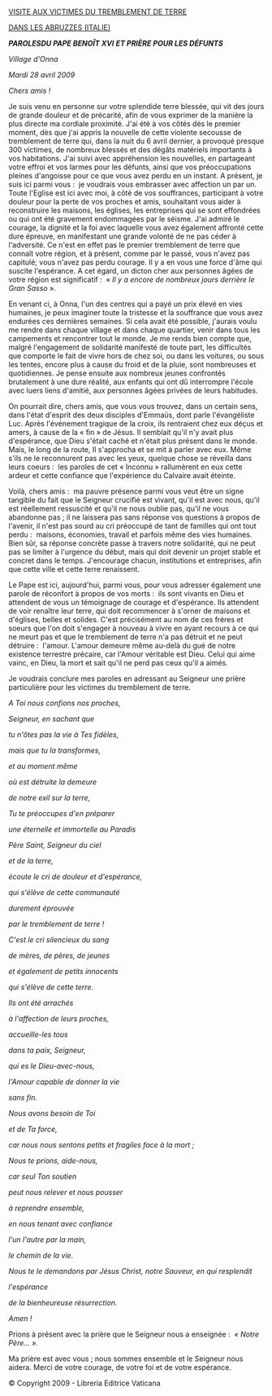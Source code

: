 [VISITE AUX VICTIMES DU TREMBLEMENT DE TERRE](/content/benedict-xvi/fr/travels/2009/index_abruzzo.html)

[DANS LES ABRUZZES (ITALIE)](/content/benedict-xvi/fr/travels/2009/index_abruzzo.html)

***PAROLES******DU PAPE BENOÎT XVI*** ***ET PRIÈRE POUR LES DÉFUNTS***

*Village d'Onna*

*Mardi 28 avril 2009*

*Chers amis !*

Je suis venu en personne sur votre splendide terre blessée, qui vit des jours de grande douleur et de précarité, afin de vous exprimer de la manière la plus directe ma cordiale proximité. J'ai été à vos côtés dès le premier moment, dès que j'ai appris la nouvelle de cette violente secousse de tremblement de terre qui, dans la nuit du 6 avril dernier, a provoqué presque 300 victimes, de nombreux blessés et des dégâts matériels importants à vos habitations. J'ai suivi avec appréhension les nouvelles, en partageant votre effroi et vos larmes pour les défunts, ainsi que vos préoccupations pleines d'angoisse pour ce que vous avez perdu en un instant. A présent, je suis ici parmi vous :  je voudrais vous embrasser avec affection un par un. Toute l'Eglise est ici avec moi, à côté de vos souffrances, participant à votre douleur pour la perte de vos proches et amis, souhaitant vous aider à reconstruire les maisons, les églises, les entreprises qui se sont effondrées ou qui ont été gravement endommagées par le séisme. J'ai admiré le courage, la dignité et la foi avec laquelle vous avez également affronté cette dure épreuve, en manifestant une grande volonté de ne pas céder à l'adversité. Ce n'est en effet pas le premier tremblement de terre que connaît votre région, et à présent, comme par le passé, vous n'avez pas capitulé; vous n'avez pas perdu courage. Il y a en vous une force d'âme qui suscite l'espérance. A cet égard, un dicton cher aux personnes âgées de votre région est significatif :  « *Il y a encore de nombreux jours derrière le Gran Sasso* ».

En venant ci, à Onna, l'un des centres qui a payé un prix élevé en vies humaines, je peux imaginer toute la tristesse et la souffrance que vous avez endurées ces dernières semaines. Si cela avait été possible, j'aurais voulu me rendre dans chaque village et dans chaque quartier, venir dans tous les campements et rencontrer tout le monde. Je me rends bien compte que, malgré l'engagement de solidarité manifesté de toute part, les difficultés que comporte le fait de vivre hors de chez soi, ou dans les voitures, ou sous les tentes, encore plus à cause du froid et de la pluie, sont nombreuses et quotidiennes. Je pense ensuite aux nombreux jeunes confrontés brutalement à une dure réalité, aux enfants qui ont dû interrompre l'école avec luers liens d'amitié, aux personnes âgées privées de leurs habitudes.

On pourrait dire, chers amis, que vous vous trouvez, dans un certain sens, dans l'état d'esprit des deux disciples d'Emmaüs, dont parle l'évangéliste Luc. Après l'événement tragique de la croix, ils rentraient chez eux déçus et amers, à cause de la « fin » de Jésus. Il semblait qu'il n'y avait plus d'espérance, que Dieu s'était caché et n'était plus présent dans le monde. Mais, le long de la route, Il s'approcha et se mit à parler avec eux. Même s'ils ne le reconnurent pas avec les yeux, quelque chose se réveilla dans leurs coeurs :  les paroles de cet « Inconnu » rallumèrent en eux cette ardeur et cette confiance que l'expérience du Calvaire avait éteinte.

Voilà, chers amis :  ma pauvre présence parmi vous veut être un signe tangible du fait que le Seigneur crucifié est vivant, qu'il est avec nous, qu'il est réellement ressuscité et qu'il ne nous oublie pas, qu'il ne vous abandonne pas ; il ne laissera pas sans réponse vos questions à propos de l'avenir, il n'est pas sourd au cri préoccupé de tant de familles qui ont tout perdu :  maisons, économies, travail et parfois même des vies humaines. Bien sûr, sa réponse concrète passe à travers notre solidarité, qui ne peut pas se limiter à l'urgence du début, mais qui doit devenir un projet stable et concret dans le temps. J'encourage chacun, institutions et entreprises, afin que cette ville et cette terre renaissent.

Le Pape est ici, aujourd'hui, parmi vous, pour vous adresser également une parole de réconfort à propos de vos morts :  ils sont vivants en Dieu et attendent de vous un témoignage de courage et d'espérance. Ils attendent de voir renaître leur terre, qui doit recommencer à s'orner de maisons et d'églises, belles et solides. C'est précisément au nom de ces frères et soeurs que l'on doit s'engager à nouveau à vivre en ayant recours à ce qui ne meurt pas et que le tremblement de terre n'a pas détruit et ne peut détruire :  l'amour. L'amour demeure même au-delà du gué de notre existence terrestre précaire, car l'Amour véritable est Dieu. Celui qui aime vainc, en Dieu, la mort et sait qu'il ne perd pas ceux qu'il a aimés.

Je voudrais conclure mes paroles en adressant au Seigneur une prière particulière pour les victimes du tremblement de terre.

*A Toi nous confions nos proches,*

*Seigneur, en sachant que*

*tu n'ôtes pas la vie à Tes fidèles,*

*mais que tu la transformes,*

*et au moment même*

*où est détruite la demeure*

*de notre exil sur la terre,*

*Tu te préoccupes d'en préparer*

*une éternelle et immortelle au Paradis*

*Père Saint, Seigneur du ciel*

*et de la terre,*

*écoute le cri de douleur et d'espérance,*

*qui s'élève de cette communauté*

*durement éprouvée*

*par le tremblement de terre !*

*C'est le cri silencieux du sang*

*de mères, de pères, de jeunes*

*et également de petits innocents*

*qui s'élève de cette terre.*

*Ils ont été arrachés*

*à l'affection de leurs proches,*

*accueille-les tous*

*dans ta paix, Seigneur,*

*qui es le Dieu-avec-nous,*

*l'Amour capable de donner la vie*

*sans fin.*

*Nous avons besoin de Toi*

*et de Ta force,*

*car nous nous sentons petits et fragiles face à la mort ;*

*Nous te prions, aide-nous,*

*car seul Ton soutien*

*peut nous relever et nous pousser*

*à reprendre ensemble,*

*en nous tenant avec confiance*

*l'un l'autre par la main,*

*le chemin de la vie.*

*Nous te le demandons par Jésus Christ, notre Sauveur, en qui resplendit*

*l'espérance*

*de la bienheureuse résurrection.*

*Amen !*

Prions à présent avec la prière que le Seigneur nous a enseignée :  *« *Notre Père...* ».*

Ma prière est avec vous ; nous sommes ensemble et le Seigneur nous aidera. Merci de votre courage, de votre foi et de votre espérance.

© Copyright 2009 - Libreria Editrice Vaticana